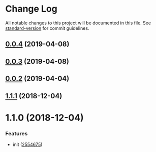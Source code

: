 # Change Log

All notable changes to this project will be documented in this file. See [standard-version](https://github.com/conventional-changelog/standard-version) for commit guidelines.

<a name="0.0.4"></a>
## [0.0.4](https://github.com/iDearie/idea-ui/compare/v0.0.3...v0.0.4) (2019-04-08)



<a name="0.0.3"></a>
## [0.0.3](https://github.com/iDearie/idea-ui/compare/v0.0.2...v0.0.3) (2019-04-08)



<a name="0.0.2"></a>
## [0.0.2](https://github.com/xiaomingplus/npm-typescript-boilerplate/compare/v1.1.1...v0.0.2) (2019-04-04)



<a name="1.1.1"></a>
## [1.1.1](https://github.com/xiaomingplus/npm-typescript-boilerplate/compare/v1.1.0...v1.1.1) (2018-12-04)



<a name="1.1.0"></a>
# 1.1.0 (2018-12-04)


### Features

* init ([2554675](https://github.com/xiaomingplus/npm-typescript-boilerplate/commit/2554675))
